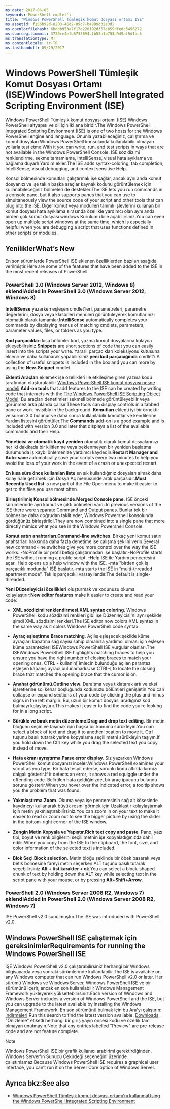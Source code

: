 ```yaml
---
ms.date: 2017-06-05
keywords: PowerShell cmdlet'i
title: "Windows PowerShell Tümleşik komut dosyası ortamı ISE"
ms.assetid: f156b92d-0203-46d2-89c7-b4989d32e3d2
ms.openlocfilehash: 6bddb953a7f17e220f92d357eb59dfedc5496272
ms.sourcegitcommit: 3720ce4efb6735694cfb53a1b793d949af5d1bc5
ms.translationtype: MT
ms.contentlocale: tr-TR
ms.lasthandoff: 09/29/2017
---
```

# <a name="windows-powershell-integrated-scripting-environment-ise"></a><span data-ttu-id="9cbb8-103">Windows PowerShell Tümleşik Komut Dosyası Ortamı (ISE)</span><span class="sxs-lookup"><span data-stu-id="9cbb8-103">Windows PowerShell Integrated Scripting Environment (ISE)</span></span>
<span data-ttu-id="9cbb8-104">Windows PowerShell Tümleşik komut dosyası ortamı (ISE) Windows PowerShell altyapısı ve dil için iki ana biridir.</span><span class="sxs-lookup"><span data-stu-id="9cbb8-104">The Windows PowerShell Integrated Scripting Environment (ISE) is one of two hosts for the Windows PowerShell engine and language.</span></span> <span data-ttu-id="9cbb8-105">Onunla yazabileceğiniz, çalıştırma ve komut dosyaları Windows PowerShell konsolunda kullanılabilir olmayan yollarla test etme.</span><span class="sxs-lookup"><span data-stu-id="9cbb8-105">With it you can write, run, and test scripts in ways that are not available in the Windows PowerShell Console.</span></span> <span data-ttu-id="9cbb8-106">ISE söz dizimi renklendirme, sekme tamamlama, IntelliSense, visual hata ayıklama ve bağlama duyarlı Yardım ekler.</span><span class="sxs-lookup"><span data-stu-id="9cbb8-106">The ISE adds syntax-coloring, tab completion, IntelliSense, visual debugging, and context sensitive Help.</span></span>

<span data-ttu-id="9cbb8-107">Konsol bölmesinde komutları çalıştırmak işe sağlar, ancak aynı anda komut dosyanızı ve işe takın başka araçlar kaynak kodunu görüntülemek için kullanabileceğiniz bölmeleri de destekler.</span><span class="sxs-lookup"><span data-stu-id="9cbb8-107">The ISE lets you run commands in a console pane, but it also supports panes that you can use to simultaneously view the source code of your script and other tools that can plug into the ISE.</span></span> <span data-ttu-id="9cbb8-108">Diğer komut veya modülleri tanımlı işlevlerini kullanan bir komut dosyası hata ayıklama sırasında özellikle yardımcı olan aynı anda birden çok komut dosyası windows Kurulumu bile açabilirsiniz.</span><span class="sxs-lookup"><span data-stu-id="9cbb8-108">You can even open up multiple script windows at the same time, which is especially helpful when you are debugging a script that uses functions defined in other scripts or modules.</span></span>

## <a name="whats-new"></a><span data-ttu-id="9cbb8-109">Yenilikler</span><span class="sxs-lookup"><span data-stu-id="9cbb8-109">What’s New</span></span>
<span data-ttu-id="9cbb8-110">En son sürümlerde PowerShell ISE eklenen özelliklerden bazıları aşağıda verilmiştir.</span><span class="sxs-lookup"><span data-stu-id="9cbb8-110">Here are some of the features that have been added to the ISE in the most recent releases of PowerShell.</span></span>

### <a name="added-in-powershell-30-windows-server-2012-windows-8"></a><span data-ttu-id="9cbb8-111">PowerShell 3.0 (Windows Server 2012, Windows 8) eklendi</span><span class="sxs-lookup"><span data-stu-id="9cbb8-111">Added in PowerShell 3.0 (Windows Server 2012, Windows 8)</span></span>
<span data-ttu-id="9cbb8-112">**IntelliSense** yazarken eşleşen cmdlet'leri, parametreleri, parametre değerlerini, dosya veya klasörleri menüleri görüntüleyerek komutlarınızı otomatik olarak tamamlar.</span><span class="sxs-lookup"><span data-stu-id="9cbb8-112">**IntelliSense** automatically completes your commands by displaying menus of matching cmdlets, parameters, parameter values, files, or folders as you type.</span></span>

<span data-ttu-id="9cbb8-113">**Kod parçacıkları** kısa bölümler kod, yazma komut dosyalarına kolayca ekleyebilirsiniz.</span><span class="sxs-lookup"><span data-stu-id="9cbb8-113">**Snippets** are short sections of code that you can easily insert into the scripts your write.</span></span> <span data-ttu-id="9cbb8-114">Yararlı parçacıkları koleksiyonu kutusuna eklenir ve daha kullanarak yapabilirsiniz **yeni kod parçacığında** cmdlet'i.</span><span class="sxs-lookup"><span data-stu-id="9cbb8-114">A collection of useful snippets is included in the box and you can more by using the **New-Snippet** cmdlet.</span></span>

<span data-ttu-id="9cbb8-115">**Eklenti Araçları** eklemek işe özellikleri ile etkileşime giren yazma kodu tarafından oluşturulabilir [Windows PowerShell ISE komut dosyası nesne modeli](../../core-powershell/ise/The-Windows-PowerShell-ISE-Scripting-Object-Model.md).</span><span class="sxs-lookup"><span data-stu-id="9cbb8-115">**Add-on tools** that add features to the ISE can be created by writing code that interacts with the [The Windows PowerShell ISE Scripting Object Model](../../core-powershell/ise/The-Windows-PowerShell-ISE-Scripting-Object-Model.md).</span></span> <span data-ttu-id="9cbb8-116">Bu araçları denetimleri sekmeli bölmede görüntüleyebilir veya görünmez arka planda çalışır.</span><span class="sxs-lookup"><span data-stu-id="9cbb8-116">These tools can display controls in a tabbed pane or work invisibly in the background.</span></span> <span data-ttu-id="9cbb8-117">**Komutları** eklenti iyi bir örnektir ve sürüm 3.0 bulunur ve daha sonra kullanılabilir komutlar ve kendilerine Yardım listesini görüntüler.</span><span class="sxs-lookup"><span data-stu-id="9cbb8-117">The **Commands** add-on is a good example and is included with version 3.0 and later that displays a list of the available commands and their Help.</span></span>

<span data-ttu-id="9cbb8-118">**Yöneticisi ve otomatik kayıt yeniden** otomatik olarak komut dosyalarınızı her iki dakikada bir kilitlenme veya beklenmeyen bir yeniden başlatma durumunda iş kaybı önlemenize yardımcı kaydedin.</span><span class="sxs-lookup"><span data-stu-id="9cbb8-118">**Restart Manager and Auto-save** automatically save your scripts every two minutes to help you avoid the loss of your work in the event of a crash or unexpected restart.</span></span>

<span data-ttu-id="9cbb8-119">**En kısa süre önce kullanılan liste** en sık kullandığınız dosyaları almak daha kolay hale getirmek için Dosya Aç menüsünde artık parçasıdır.</span><span class="sxs-lookup"><span data-stu-id="9cbb8-119">**Most Recently Used list** is now part of the File Open menu to make it easier to get to the files you use most often.</span></span>

<span data-ttu-id="9cbb8-120">**Birleştirilmiş Konsol bölmesinde**.</span><span class="sxs-lookup"><span data-stu-id="9cbb8-120">**Merged Console pane**.</span></span> <span data-ttu-id="9cbb8-121">ISE önceki sürümlerinde ayrı komut ve çıktı bölmeleri vardı.</span><span class="sxs-lookup"><span data-stu-id="9cbb8-121">In previous versions of the ISE there were separate Command and Output panes.</span></span> <span data-ttu-id="9cbb8-122">Bunlar tek bir bölmesine daha doğrudan taklit eder, Windows Powershell konsolunda gördüğünüz birleştirildi.</span><span class="sxs-lookup"><span data-stu-id="9cbb8-122">They are now combined into a single pane that more directly mimics what you see in the Windows Powershell Console.</span></span>

<span data-ttu-id="9cbb8-123">**Komut satırı anahtarları**.</span><span class="sxs-lookup"><span data-stu-id="9cbb8-123">**Command-line switches**.</span></span> <span data-ttu-id="9cbb8-124">Birkaç yeni komut satırı anahtarları hakkında daha fazla denetime işe çalışma şeklini verin.</span><span class="sxs-lookup"><span data-stu-id="9cbb8-124">Several new command-line switches give you more control over the way the ISE works.</span></span> <span data-ttu-id="9cbb8-125">-NoProfile bir profil betiği çalıştırmadan işe başlatır.</span><span class="sxs-lookup"><span data-stu-id="9cbb8-125">-NoProfile starts the ISE without running a profile script.</span></span> <span data-ttu-id="9cbb8-126">-Help ISE ile Yardım penceresini açar.</span><span class="sxs-lookup"><span data-stu-id="9cbb8-126">-Help opens up a help window with the ISE.</span></span> <span data-ttu-id="9cbb8-127">-mta "birden çok iş parçacıklı modunda" ISE başlatır.</span><span class="sxs-lookup"><span data-stu-id="9cbb8-127">-mta starts the ISE in “multi-threaded apartment mode”.</span></span> <span data-ttu-id="9cbb8-128">Tek iş parçacıklı varsayılandır.</span><span class="sxs-lookup"><span data-stu-id="9cbb8-128">The default is single-threaded.</span></span>

<span data-ttu-id="9cbb8-129">**Yeni Düzenleyicisi özellikleri** oluşturmak ve kodunuzu okuma kolaylaştırır:</span><span class="sxs-lookup"><span data-stu-id="9cbb8-129">**New editor features** make it easier to create and read your code:</span></span>

- <span data-ttu-id="9cbb8-130">**XML sözdizimi renklendirmesi**.</span><span class="sxs-lookup"><span data-stu-id="9cbb8-130">**XML syntax coloring**.</span></span> <span data-ttu-id="9cbb8-131">Windows PowerShell kodu sözdizimi renkleri gibi işe Düzenleyicisi'ni aynı şekilde şimdi XML sözdizimi renkleri.</span><span class="sxs-lookup"><span data-stu-id="9cbb8-131">The ISE editor now colors XML syntax in the same way as it colors Windows PowerShell code syntax.</span></span>

- <span data-ttu-id="9cbb8-132">**Ayraç eşleştirme**.</span><span class="sxs-lookup"><span data-stu-id="9cbb8-132">**Brace matching**.</span></span> <span data-ttu-id="9cbb8-133">Açılış eşleşecek şekilde küme ayraçları kapatma sağ sayısı sahip olmanıza yardımcı olması için eşleşen küme parantezleri ISEWindows PowerShell ISE vurgular olanları.</span><span class="sxs-lookup"><span data-stu-id="9cbb8-133">The ISEWindows PowerShell ISE highlights matching braces to help you ensure you have the right number of closing braces to match your opening ones.</span></span> <span data-ttu-id="9cbb8-134">CTRL - kullanın\[ imlecin bulunduğu açılan parantez eşleşen kapanış ayracı bulunamadı.</span><span class="sxs-lookup"><span data-stu-id="9cbb8-134">Use CTRL-\[ to locate the closing brace that matches the opening brace that the cursor is on.</span></span>

- <span data-ttu-id="9cbb8-135">**Anahat görünümü**.</span><span class="sxs-lookup"><span data-stu-id="9cbb8-135">**Outline view**.</span></span> <span data-ttu-id="9cbb8-136">Daraltma veya tıklatarak artı ve eksi işaretlerine sol kenar boşluğunda kodunuzu bölümleri genişletin.</span><span class="sxs-lookup"><span data-stu-id="9cbb8-136">You can collapse or expand sections of your code by clicking the plus and minus signs in the left margin.</span></span> <span data-ttu-id="9cbb8-137">Bu, uzun bir komut dosyası aradığınız kod bulmayı kolaylaştırır.</span><span class="sxs-lookup"><span data-stu-id="9cbb8-137">This makes it easier to find the code you’re looking for in a long script.</span></span>

- <span data-ttu-id="9cbb8-138">**Sürükle ve bırak metin düzenleme**.</span><span class="sxs-lookup"><span data-stu-id="9cbb8-138">**Drag and drop text editing**.</span></span> <span data-ttu-id="9cbb8-139">Bir metin bloğunu seçin ve taşımak için başka bir konuma sürükleyin.</span><span class="sxs-lookup"><span data-stu-id="9cbb8-139">You can select a block of text and drag it to another location to move it.</span></span> <span data-ttu-id="9cbb8-140">Ctrl tuşunu basılı tutarak yerine kopyalama seçili metni sürükleyin taşıyın.</span><span class="sxs-lookup"><span data-stu-id="9cbb8-140">If you hold down the Ctrl key while you drag the selected text you copy instead of move.</span></span>

- <span data-ttu-id="9cbb8-141">**Hata ekranı ayrıştırma**.</span><span class="sxs-lookup"><span data-stu-id="9cbb8-141">**Parse error display**.</span></span> <span data-ttu-id="9cbb8-142">Siz yazarken Windows PowerShell komut dosyanızı inceler.</span><span class="sxs-lookup"><span data-stu-id="9cbb8-142">Windows PowerShell examines your script as you type.</span></span> <span data-ttu-id="9cbb8-143">Bir hata tespit ederse, sorunlu kodu altında kırmızı dalgalı gösterir.</span><span class="sxs-lookup"><span data-stu-id="9cbb8-143">If it detects an error, it shows a red squiggle under the offending code.</span></span> <span data-ttu-id="9cbb8-144">Belirtilen hata geldiğinizde, bir araç ipucunu bulundu sorunu gösterir.</span><span class="sxs-lookup"><span data-stu-id="9cbb8-144">When you hover over the indicated error, a tooltip shows you the problem that was found.</span></span>

- <span data-ttu-id="9cbb8-145">**Yakınlaştırma**.</span><span class="sxs-lookup"><span data-stu-id="9cbb8-145">**Zoom**.</span></span> <span data-ttu-id="9cbb8-146">Okuma veya işe penceresinin sağ alt köşesinde kaydırıcıyı kullanarak büyük resmi görmek için Uzaklaştır kolaylaştırmak için metin yakınlaştırabilirsiniz.</span><span class="sxs-lookup"><span data-stu-id="9cbb8-146">You can zoom in on your text to make it easier to read or zoom out to see the bigger picture by using the slider in the bottom-right corner of the ISE window.</span></span>

- <span data-ttu-id="9cbb8-147">**Zengin Metin Kopyala ve Yapıştır**.</span><span class="sxs-lookup"><span data-stu-id="9cbb8-147">**Rich text copy and paste**.</span></span> <span data-ttu-id="9cbb8-148">Pano, yazı tipi, boyut ve renk bilgilerini seçili metnin işe kopyaladığınızda dahil edilir.</span><span class="sxs-lookup"><span data-stu-id="9cbb8-148">When you copy from the ISE to the clipboard, the font, size, and color information of the selected text is included.</span></span>

- <span data-ttu-id="9cbb8-149">**Blok Seçi**.</span><span class="sxs-lookup"><span data-stu-id="9cbb8-149">**Block selection**.</span></span> <span data-ttu-id="9cbb8-150">Metin bloğu şeklinde bir öbek basarak veya betik bölmesine fareyi metin seçerken ALT tuşunu basılı tutarak seçebilirsiniz **Alt + üst karakter + ok**.</span><span class="sxs-lookup"><span data-stu-id="9cbb8-150">You can select a block-shaped chunk of text by holding down the ALT key while selecting text in the script pane with your mouse, or by pressing **Alt+Shift+Arrow**.</span></span>

### <a name="added-in-powershell-20-windows-server-2008-r2-windows-7"></a><span data-ttu-id="9cbb8-151">PowerShell 2.0 (Windows Server 2008 R2, Windows 7) eklendi</span><span class="sxs-lookup"><span data-stu-id="9cbb8-151">Added in PowerShell 2.0 (Windows Server 2008 R2, Windows 7)</span></span>
<span data-ttu-id="9cbb8-152">ISE PowerShell v2.0 sunulmuştur.</span><span class="sxs-lookup"><span data-stu-id="9cbb8-152">The ISE was introduced with PowerShell v2.0.</span></span>

## <a name="requirements-for-running-the-windows-powershell-ise"></a><span data-ttu-id="9cbb8-153">Windows PowerShell ISE çalıştırmak için gereksinimler</span><span class="sxs-lookup"><span data-stu-id="9cbb8-153">Requirements for running the Windows PowerShell ISE</span></span>
<span data-ttu-id="9cbb8-154">İŞE Windows PowerShell v2.0 çalıştırabilirsiniz herhangi bir Windows bilgisayarda veya sonraki sürümlerinde kullanılabilir.</span><span class="sxs-lookup"><span data-stu-id="9cbb8-154">The ISE is available on any Windows computer that can run Windows PowerShell v2.0 or later.</span></span>
<span data-ttu-id="9cbb8-155">Her sürümü Windows ve Windows Server, Windows PowerShell ISE ve bir sürümünü içerir, ancak en son kullanılabilir Windows Management Framework yükleyerek yükseltebilirsiniz.</span><span class="sxs-lookup"><span data-stu-id="9cbb8-155">Each version of Windows and Windows Server includes a version of Windows PowerShell and the ISE, but you can upgrade to the latest available by installing the Windows Management Framework.</span></span>
<span data-ttu-id="9cbb8-156">En son sürümünü bulmak için bu Ara'yı çalıştırın: [indirmeleri](http://www.microsoft.com/en-us/search/DownloadResults.aspx?q=%22windows%20management%20framework%22%20PowerShell&sortby=Relevancy~Descending).</span><span class="sxs-lookup"><span data-stu-id="9cbb8-156">Run this search to find the latest version available: [Downloads](http://www.microsoft.com/en-us/search/DownloadResults.aspx?q=%22windows%20management%20framework%22%20PowerShell&sortby=Relevancy~Descending).</span></span>
<span data-ttu-id="9cbb8-157">"Önizleme" etiketli herhangi bir giriş yayın öncesi kodu ve özellik tam olmayan unutmayın.</span><span class="sxs-lookup"><span data-stu-id="9cbb8-157">Note that any entries labelled "Preview" are pre-release code and are not feature complete.</span></span>

> [!NOTE]
> <span data-ttu-id="9cbb8-158">Windows PowerShell ISE bir grafik kullanıcı arabirimi gerektirdiğinden, Windows Server'ın Sunucu Çekirdeği seçeneğini üzerinde çalıştırılamaz.</span><span class="sxs-lookup"><span data-stu-id="9cbb8-158">Because Windows PowerShell ISE requires a graphical user interface, you can’t run it on the Server Core option of Windows Server.</span></span>

## <a name="see-also"></a><span data-ttu-id="9cbb8-159">Ayrıca bkz:</span><span class="sxs-lookup"><span data-stu-id="9cbb8-159">See also</span></span>
- [<span data-ttu-id="9cbb8-160">Windows PowerShell Tümleşik komut dosyası ortamı'nı kullanma</span><span class="sxs-lookup"><span data-stu-id="9cbb8-160">Using the Windows PowerShell Integrated Scripting Environment</span></span>](Using-the-Windows-PowerShell-ISE.md)

